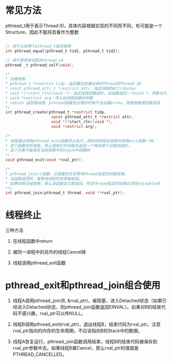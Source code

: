 
# 常见方法

pthread_t用于表示Thread ID，具体内容根据实现的不同而不同，有可能是一个Structure，因此不能将其看作为整数

```c

// 用于比较两个pthread_t是否相等
int pthread_equal(pthread_t tid1, pthread_t tid2); 

// 用于获得本线程的thread id
pthread _t pthread_self(void);

/*
* 创建线程
* pthread_t *restrict tidp：返回最后创建出来的Thread的Thread ID
* const pthread_attr_t *restrict attr：指定线程的Attributes
* void *(*start_rtn)(void *)：指定线程函数指针，该函数返回一个void *，参数也为void*
* void *restrict arg：传入给线程函数的参数
* return 返回错误值，pthread函数在出错的时候不会设置errno，而是直接返回错误值
*/
int pthread_create(pthread_t *restrict tidp,
                    const pthread_attr_t *restrict attr, 
                    void *(*start_rtn)(void *), 
                    void *restrict arg);
                    
/*
* 线程通过调用pthread_exit函数终止执行，就如同进程在结束时调用exit函数一样。
* 这个函数的作用是，终止调用它的线程并返回一个指向某个对象的指针。
* 这个对象不能是在当前线程中的stack中创建的
*/               
void pthread_exit(void *rval_ptr);

/*
* pthread_join()函数，以阻塞的方式等待thread指定的线程结束。
* 当函数返回时，被等待线程的资源被收回。
* 如果线程已经结束，那么该函数会立即返回。并且thread指定的线程必须是joinable的
**/
int pthread_join(pthread_t thread, void **rval_ptr);

```


# 线程终止

三种方法

1. 在线程函数中return

2. 被同一进程中的另外的线程Cancel掉

3. 线程调用pthread_exit函数


# pthread_exit和pthread_join组合使用

1. 线程A调用pthread_join(B, &rval_ptr)，被阻塞，进入Detached状态（如果已经进入Detached状态，则pthread_join函数返回EINVAL）。如果对B的结束代码不感兴趣，rval_ptr可以传NULL。

2. 线程B调用pthread_exit(rval_ptr)，退出线程B，结束代码为rval_ptr。注意rval_ptr指向的内存的生命周期，不应该指向B的Stack中的数据。

3. 线程A恢复运行，pthread_join函数调用结束，线程B的结束代码被保存到rval_ptr参数中去。如果线程B被Cancel，那么rval_ptr的值就是PTHREAD_CANCELLED。

